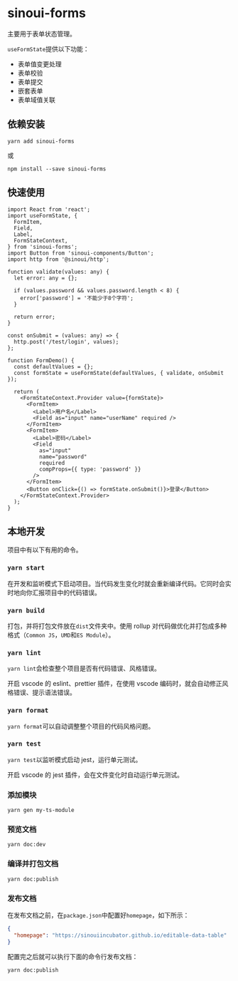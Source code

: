 # sinoui-forms

主要用于表单状态管理。

`useFormState`提供以下功能：

- 表单值变更处理
- 表单校验
- 表单提交
- 嵌套表单
- 表单域值关联

## 依赖安装

```shell
yarn add sinoui-forms
```

或

```shell
npm install --save sinoui-forms
```

## 快速使用

```tsx
import React from 'react';
import useFormState, {
  FormItem,
  Field,
  Label,
  FormStateContext,
} from 'sinoui-forms';
import Button from 'sinoui-components/Button';
import http from '@sinoui/http';

function validate(values: any) {
  let error: any = {};

  if (values.password && values.password.length < 8) {
    error['password'] = '不能少于8个字符';
  }

  return error;
}

const onSubmit = (values: any) => {
  http.post('/test/login', values);
};

function FormDemo() {
  const defaultValues = {};
  const formState = useFormState(defaultValues, { validate, onSubmit });

  return (
    <FormStateContext.Provider value={formState}>
      <FormItem>
        <Label>用户名</Label>
        <Field as="input" name="userName" required />
      </FormItem>
      <FormItem>
        <Label>密码</Label>
        <Field
          as="input"
          name="password"
          required
          compProps={{ type: 'password' }}
        />
      </FormItem>
      <Button onClick={() => formState.onSubmit()}>登录</Button>
    </FormStateContext.Provider>
  );
}
```

## 本地开发

项目中有以下有用的命令。

### `yarn start`

在开发和监听模式下启动项目。当代码发生变化时就会重新编译代码。它同时会实时地向你汇报项目中的代码错误。

### `yarn build`

打包，并将打包文件放在`dist`文件夹中。使用 rollup 对代码做优化并打包成多种格式（`Common JS`，`UMD`和`ES Module`）。

### `yarn lint`

`yarn lint`会检查整个项目是否有代码错误、风格错误。

开启 vscode 的 eslint、prettier 插件，在使用 vscode 编码时，就会自动修正风格错误、提示语法错误。

### `yarn format`

`yarn format`可以自动调整整个项目的代码风格问题。

### `yarn test`

`yarn test`以监听模式启动 jest，运行单元测试。

开启 vscode 的 jest 插件，会在文件变化时自动运行单元测试。

### 添加模块

```shell
yarn gen my-ts-module
```

### 预览文档

```shell
yarn doc:dev
```

### 编译并打包文档

```shell
yarn doc:publish
```

### 发布文档

在发布文档之前，在`package.json`中配置好`homepage`，如下所示：

```json
{
  "homepage": "https://sinouiincubator.github.io/editable-data-table"
}
```

配置完之后就可以执行下面的命令行发布文档：

```shell
yarn doc:publish
```

